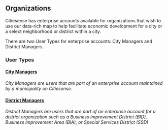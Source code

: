 ## Organizations
Citiesense has enterprise accounts available for organizations that wish to use our data-rich map to help facilitate economic development for a city or a select neighborhood or district within a city. 

There are two User Types for enterprise accounts: City Managers and District Managers. 

### __User Types__
#### [City Managers](http://www.citiesense.com/docs/pages/7-City%20Managers.md)

_City Managers are users that are part of an enterprise account maintained by a municipality on Citiesense._

#### [District Managers](http://www.citiesense.com/docs/pages/8-District%20Manager.md)

_District Managers are users that are part of an enterprise account for a district organization such as a Business Improvement District (BID), Business Improvement Area (BIA), or Special Services District (SSD)_
